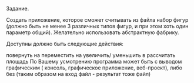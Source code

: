 Задание.

Создать приложение, которое сможет считывать из файла набор фигур (должно быть не менее 3 различных типов фигур, и при этом хоть один параметр общий). Желательно использовать абстрактную фабрику.

Доступны должно быть следующие действия:

повернуть на
переместить на
увеличить/ уменьшить в
рассчитать площадь
По Вашему усмотрению программа может быть с выводом графическим ( консоль, графическое приложение, веб-проект), либо без (таким образом на вход файл - результат тоже файл)
